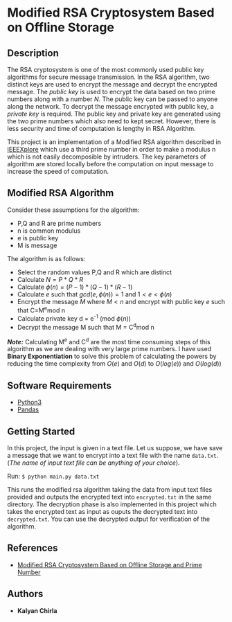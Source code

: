 # Modified RSA Cryptosystem Based on Offline Storage

## Description

The RSA cryptosystem is one of the most commonly used public key algorithms for secure message transmission. In the RSA algorithm, two distinct keys are used to encrypt the message and decrypt the encrypted message. The *public key* is used to encrypt the data based on two prime numbers along with a number *N*. The public key can be passed to anyone along the network. To decrypt the message encrypted with public key, a *private key* is required. The public key and private key are generated using the two prime numbers which also need to kept secret. However, there is less security and time of computation is lengthy in RSA Algorithm.

This project is an implementation of a Modified RSA algorithm described in [IEEEXplore](https://ieeexplore.ieee.org/document/6724176) which use a third prime number in order to make a modulus n which is not easily decomposible by intruders. The key parameters of algorithm are stored locally before the computation on input message to increase the speed of computation.

## Modified RSA Algorithm

Consider these assumptions for the algorithm:
- P,Q and R are prime numbers
- n is common modulus
- e is public key
- M is message

The algorithm is as follows:
- Select the random values P,Q and R which are distinct
- Calculate $N=P*Q*R$
- Calculate $\phi(n) = (P-1)*(Q-1)*(R-1)$ 
- Calculate $e$ such that $gcd(e, \phi(n))=1$ and $1<e<\phi(n)$
- Encrypt the message $M$ where $M<n$ and encrypt with public key $e$ such that C=M<sup>e</sup>mod n
- Calculate private key d = e<sup>-1</sup> (mod $\phi(n)$)
- Decrypt the message M such that M = C<sup>d</sup>mod n

***Note:*** Calculating M<sup>e</sup> and C<sup>d</sup> are the most time consuming steps of this algorithm as we are dealing with very large prime numbers. I have used **Binary Exponentiation** to solve this problem of calculating the powers by reducing the time complexity from $O(e)$ and $O(d)$ to $O(log(e))$ and $O(log(d))$ 

## Software Requirements
- [Python3](https://www.python.org/downloads/)
- [Pandas](https://pandas.pydata.org/docs/getting_started/install.html)

## Getting Started

In this project, the input is given in a text file. Let us suppose, we have save a message that we want to encrypt into a text file with the name `data.txt`. (*The name of input text file can be anything of your choice*).

Run: `$ python main.py data.txt`

This runs the modified rsa algorithm taking the data from input text files provided and outputs the encrypted text into `encrypted.txt` in the same directory. The decryption phase is also implemented in this project which takes the encrypted text as input as ouputs the decrypted text into `decrypted.txt`. You can use the decrypted output for verification of the algorithm.

## References
- [Modified RSA Cryptosystem Based on Offline Storage and Prime Number](https://ieeexplore.ieee.org/document/6724176)

## Authors
* **Kalyan Chirla**